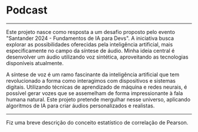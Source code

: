 # Podcast 

---


Este projeto nasce como resposta a um desafio proposto pelo evento "Santander 2024 - Fundamentos de IA para Devs". A iniciativa busca explorar as possibilidades oferecidas pela inteligência artificial, mais especificamente no campo da síntese de áudio. Minha ideia central é desenvolver um áudio utilizando voz sintética, aproveitando as tecnologias disponíveis atualmente.

A síntese de voz é um ramo fascinante da inteligência artificial que tem revolucionado a forma como interagimos com dispositivos e sistemas digitais. Utilizando técnicas de aprendizado de máquina e redes neurais, é possível gerar vozes que se assemelham de forma impressionante à fala humana natural. Este projeto pretende mergulhar nesse universo, aplicando algoritmos de IA para criar áudios personalizados e realistas.

---

Fiz uma breve descrição do conceito estatístico de correlação de Pearson.
